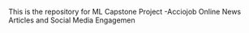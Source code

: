 This is the repository for ML Capstone Project -Acciojob
Online News Articles and Social Media Engagemen
